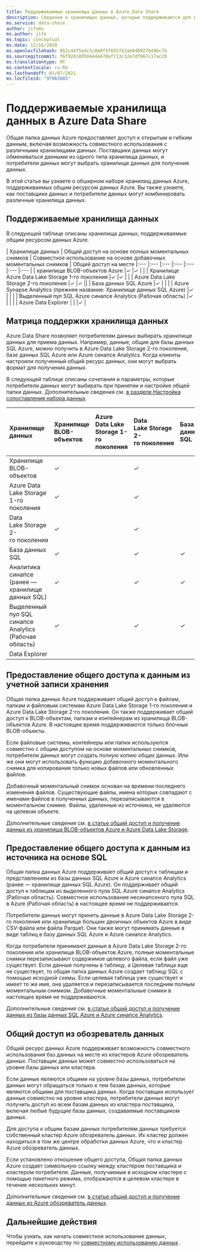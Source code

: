 ```yaml
---
title: Поддерживаемые хранилища данных в Azure Data Share
description: Сведения о хранилищах данных, которые поддерживаются для использования в общем ресурсе данных Azure.
ms.service: data-share
author: jifems
ms.author: jife
ms.topic: conceptual
ms.date: 12/16/2020
ms.openlocfilehash: 852c44f5edc5c0b0f5f655f63ab040927bd9bc7b
ms.sourcegitcommit: f6f928180504444470af713c32e7df667c17ac20
ms.translationtype: MT
ms.contentlocale: ru-RU
ms.lasthandoff: 01/07/2021
ms.locfileid: "97963685"
---
```

# <a name="supported-data-stores-in-azure-data-share"></a>Поддерживаемые хранилища данных в Azure Data Share

Общая папка данных Azure предоставляет доступ к открытым и гибким данным, включая возможность совместного использования с различными хранилищами данных. Поставщики данных могут обмениваться данными из одного типа хранилища данных, и потребители данных могут выбрать хранилище данных для получения данных. 

В этой статье вы узнаете о обширном наборе хранилищ данных Azure, поддерживаемых общим ресурсом данных Azure. Вы также узнаете, как поставщики данных и потребители данных могут комбинировать различные хранилища данных. 

## <a name="supported-data-stores"></a>Поддерживаемые хранилища данных 

В следующей таблице описаны хранилища данных, поддерживаемые общим ресурсом данных Azure. 

| Хранилище данных | Общий доступ на основе полных моментальных снимков | Совместное использование на основе добавочных моментальных снимков | Общий доступ на месте 
|:--- |:--- |:--- |:--- |:--- |:--- |:--- |
| хранилище BLOB-объектов Azure |✓ |✓ | |
| Хранилище Azure Data Lake Storage 1-го поколения |✓ |✓ | |
| Azure Data Lake Storage 2-го поколения |✓ |✓ ||
| База данных SQL Azure |✓ | | |
| Azure Synapse Analytics (прежнее название: Хранилище данных SQL Azure) |✓ | | |
| Выделенный пул SQL Azure синапсе Analytics (Рабочая область) |✓ | | |
| Azure Data Explorer | | |✓ |

## <a name="data-store-support-matrix"></a>Матрица поддержки хранилища данных

Azure Data Share позволяет потребителям данных выбирать хранилище данных для приема данных. Например, данные, общие для базы данных SQL Azure, можно получить в Azure Data Lake Storage 2-го поколения, базе данных SQL Azure или Azure синапсе Analytics. Когда клиенты настроили полученный общий ресурс данных, они могут выбрать формат для получения данных. 

В следующей таблице описаны сочетания и параметры, которые потребители данных могут выбирать при принятии и настройке общей папки данных. Дополнительные сведения см. [в разделе Настройка сопоставления набора данных](how-to-configure-mapping.md).

| Хранилище данных | Хранилище BLOB-объектов | Azure Data Lake Storage 1-го поколения | Data Lake Storage 2-го поколения | База данных SQL | Аналитика синапсе (ранее — хранилище данных SQL) | Выделенный пул SQL синапсе Analytics (Рабочая область) | Data Explorer
|:--- |:--- |:--- |:--- |:--- |:--- |:--- | :--- |
| Хранилище BLOB-объектов | ✓ || ✓ |||
| Azure Data Lake Storage 1-го поколения | ✓ | | ✓ |||
| Data Lake Storage 2-го поколения | ✓ | | ✓ |||
| База данных SQL | ✓ | | ✓ | ✓ | ✓ | ✓ ||
| Аналитика синапсе (ранее — хранилище данных SQL) | ✓ | | ✓ | ✓ | ✓ | ✓ ||
| Выделенный пул SQL синапсе Analytics (Рабочая область) | ✓ | | ✓ | ✓ | ✓ | ✓ ||
| Data Explorer ||||||| ✓ |

## <a name="share-from-a-storage-account"></a>Предоставление общего доступа к данным из учетной записи хранения
Общая папка данных Azure поддерживает общий доступ к файлам, папкам и файловым системам Azure Data Lake Storage 1-го поколения и Azure Data Lake Storage 2-го поколения. Он также поддерживает общий доступ к BLOB-объектам, папкам и контейнерам из хранилища BLOB-объектов Azure. В настоящее время поддерживаются только блочные BLOB-объекты. 

Если файловые системы, контейнеры или папки используются совместно с общим доступом на основе моментальных снимков, потребители данных могут создать полную копию общих данных. Или же они могут использовать функцию добавочного моментального снимка для копирования только новых файлов или обновленных файлов. 

Добавочный моментальный снимок основан на времени последнего изменения файлов. Существующие файлы, имена которых совпадают с именами файлов в полученных данных, перезаписываются в моментальном снимке. Файлы, удаленные из источника, не удаляются на целевом объекте. 

Дополнительные сведения см. [в статье общий доступ и получение данных из хранилища BLOB-объектов Azure и Azure Data Lake Storage](how-to-share-from-storage.md).

## <a name="share-from-a-sql-based-source"></a>Предоставление общего доступа к данным из источника на основе SQL
Общая папка данных Azure поддерживает общий доступ к таблицам и представлениям из базы данных SQL Azure и Azure синапсе Analytics (ранее — хранилище данных SQL Azure). Он поддерживает общий доступ к таблицам из выделенного пула SQL Azure синапсе Analytics (Рабочая область). Совместное использование несинапсеного пула SQL в Azure (Рабочая область) в настоящее время не поддерживается. 

Потребители данных могут принять данные в Azure Data Lake Storage 2-го поколения или хранилище больших двоичных объектов Azure в виде CSV-файла или файла Parquet. Они также могут принимать данные в виде таблиц в базу данных SQL Azure и Azure синапсе Analytics.

Когда потребители принимают данные в Azure Data Lake Storage 2-го поколения или хранилище BLOB-объектов Azure, полные моментальные снимки перезаписывают содержимое целевого файла, если файл уже существует. Если данные получены в таблицу, а Целевая таблица еще не существует, то общая папка данных Azure создает таблицу SQL с помощью исходной схемы. Если целевая таблица уже существует и имеет то же имя, она удаляется и перезаписывается последним полным моментальным снимком. Добавочные моментальные снимки в настоящее время не поддерживаются.

Дополнительные сведения см. [в статье общий доступ и получение данных из базы данных SQL Azure и Azure синапсе Analytics](how-to-share-from-sql.md).

## <a name="share-from-data-explorer"></a>Общий доступ из обозреватель данных
Общий ресурс данных Azure поддерживает возможность совместного использования баз данных на месте из кластеров Azure обозреватель данных. Поставщик данных может совместно использоваться на уровне базы данных или кластера. 

Если данные являются общими на уровне базы данных, потребители данных могут обращаться только к тем базам данных, которые являются общими для поставщика данных. Когда поставщик использует данные совместно на уровне кластера, потребители данных могут получить доступ ко всем базам данных из кластера поставщика, включая любые будущие базы данных, создаваемые поставщиком данных.

Для доступа к общим базам данных потребителям данных требуется собственный кластер Azure обозреватель данных. Их кластер должен находиться в том же центре обработки данных Azure, что и кластер Azure обозреватель данных. 

Если установлено отношение общего доступа, Общая папка данных Azure создает символьную ссылку между кластером поставщика и кластером потребителя. Данные, получаемые в исходном кластере с помощью пакетного режима, отображаются в целевом кластере в течение нескольких минут.

Дополнительные сведения см. [в статье общий доступ и получение данных из Azure обозреватель данных](/azure/data-explorer/data-share). 

## <a name="next-steps"></a>Дальнейшие действия

Чтобы узнать, как начать совместное использование данных, перейдите к руководству по [совместному использованию данных](share-your-data.md) .
